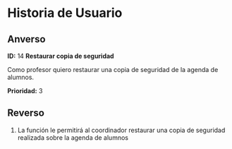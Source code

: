 # Historia de Usuario

## Anverso

**ID:** 14 **Restaurar copia de seguridad**

Como profesor quiero restaurar una copia de seguridad de la agenda de alumnos.

**Prioridad:** 3

## Reverso

1. La función le permitirá al coordinador restaurar una copia de seguridad realizada sobre la agenda de alumnos
